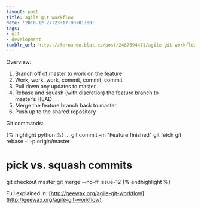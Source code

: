 ```yaml
---
layout: post
title: agile git workflow
date: '2010-12-27T23:17:00+01:00'
tags:
- git
- development
tumblr_url: https://fernando.blat.es/post/2487694471/agile-git-workflow
---
```

Overview:

1. Branch off of master to work on the feature
2. Work, work, work, commit, commit, commit
3. Pull down any updates to master
4. Rebase and squash (with discretion) the feature branch to master’s&nbsp;HEAD
5. Merge the feature branch back to master
6. Push up to the shared repository

Git commands:

{% highlight python %}
...
git commit -m "Feature finished"
git fetch
git rebase -i -p origin/master
# pick vs. squash commits
git checkout master
git merge --no-ff issue-12
{% endhighlight %}

Full explained in: [http://geewax.org/agile-git-workflow](http://geewax.org/agile-git-workflow)
